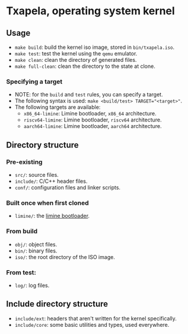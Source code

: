 # Txapela, operating system kernel
## Usage
- `make build`: build the kernel iso image, stored in `bin/txapela.iso`.
- `make test`: test the kernel using the `qemu` emulator.
- `make clean`: clean the directory of generated files.
- `make full-clean`: clean the directory to the state at clone.
### Specifying a target
- NOTE: for the `build` and `test` rules, you can specify a target.
- The following syntax is used: `make <build/test> TARGET="<target>"`.
- The following targets are available:
    - `x86_64-limine`: Limine bootloader, `x86_64` architecture.
    - `riscv64-limine`: Limine bootloader, `riscv64` architecture.
    - `aarch64-limine`: Limine bootloader, `aarch64` architecture.
## Directory structure
### Pre-existing
- `src/`: source files.
- `include/`: C/C++ header files.
- `conf/`: configuration files and linker scripts.
### Built once when first cloned
- `limine/`: the [limine bootloader](https://github.com/limine-bootloader/limine).
### From build
- `obj/`: object files.
- `bin/`: binary files.
- `iso/`: the root directory of the ISO image.
### From test:
- `log/`: log files.
## Include directory structure
- `include/ext`: headers that aren't written for the kernel specifically.
- `include/core`: some basic utilities and types, used everywhere.
